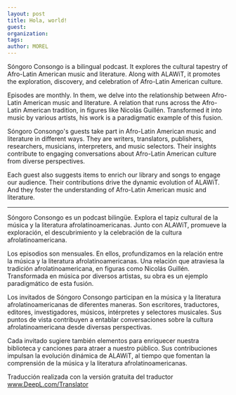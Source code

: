 ```yaml
---
layout: post
title: Hola, world!
guest:
organization:
tags:
author: MOREL
---
```


Sóngoro Consongo is a bilingual podcast. It explores the cultural tapestry of Afro-Latin American music and literature. Along with ALAWiT,
it promotes the exploration, discovery, and celebration of Afro-Latin American culture.

Episodes are monthly. In them, we delve into the relationship between Afro-Latin American music and literature. A relation that runs across the Afro-Latin American tradition, in figures like Nicolás Guillén. Transformed it into music by various artists, his work is a paradigmatic example of this fusion.

Sóngoro Consongo's guests take part in Afro-Latin American music and literature in different ways. They are writers, translators, publishers, researchers, musicians, interpreters, and music selectors. Their insights contribute to engaging conversations about Afro-Latin American culture from diverse perspectives. 

Each guest also suggests items to enrich our library and songs to engage our audience. Their contributions drive the dynamic evolution of ALAWiT. And they foster the understanding of Afro-Latin American music and literature.

---

Sóngoro Consongo es un podcast bilingüe. Explora el tapiz cultural de la música y la literatura afrolatinoamericanas. Junto con ALAWiT,
promueve la exploración, el descubrimiento y la celebración de la cultura afrolatinoamericana.

Los episodios son mensuales. En ellos, profundizamos en la relación entre la música y la literatura afrolatinoamericanas. Una relación que atraviesa la tradición afrolatinoamericana, en figuras como Nicolás Guillén. Transformada en música por diversos artistas, su obra es un ejemplo paradigmático de esta fusión.

Los invitados de Sóngoro Consongo participan en la música y la literatura afrolatinoamericanas de diferentes maneras. Son escritores, traductores, editores, investigadores, músicos, intérpretes y selectores musicales. Sus puntos de vista contribuyen a entablar conversaciones sobre la cultura afrolatinoamericana desde diversas perspectivas. 

Cada invitado sugiere también elementos para enriquecer nuestra biblioteca y canciones para atraer a nuestro público. Sus contribuciones impulsan la evolución dinámica de ALAWiT, al tiempo que fomentan la comprensión de la música y la literatura afrolatinoamericanas.

Traducción realizada con la versión gratuita del traductor www.DeepL.com/Translator